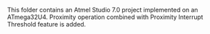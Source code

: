This folder contains an Atmel Studio 7.0 project implemented on an ATmega32U4.
Proximity operation combined with Proximity Interrupt Threshold feature is added.
